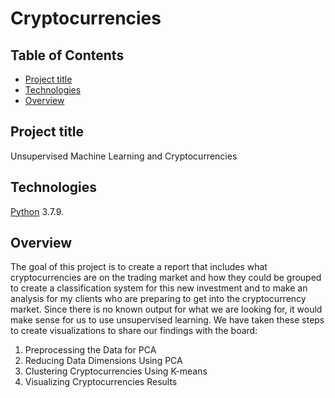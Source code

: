 # Cryptocurrencies

## Table of Contents
* [Project title](#project-title)
* [Technologies](#technologies)
* [Overview](#overview)

 
## Project title
Unsupervised Machine Learning and Cryptocurrencies

## Technologies
[Python](https://www.python.org/downloads/ "Download Python") 3.7.9.

## Overview
The goal of this project is to create a report that includes what cryptocurrencies are on the trading market and how they could be grouped to create a classification system for this new investment and to make an analysis for my clients who are preparing to get into the cryptocurrency market. Since there is no known output for what we are looking for, it would make sense for us to use unsupervised learning. 
We have taken these steps to create visualizations to share our findings with the board:
1.  Preprocessing the Data for PCA
2.  Reducing Data Dimensions Using PCA
3.  Clustering Cryptocurrencies Using K-means
4.  Visualizing Cryptocurrencies Results
